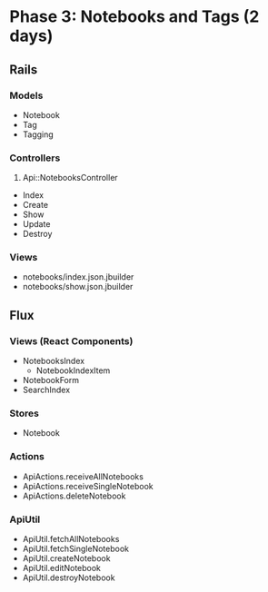 # Phase 3: Notebooks and Tags (2 days)

## Rails
### Models
* Notebook
* Tag
* Tagging

### Controllers
1. Api::NotebooksController
  * Index
  * Create
  * Show
  * Update
  * Destroy

### Views
* notebooks/index.json.jbuilder
* notebooks/show.json.jbuilder

## Flux
### Views (React Components)
* NotebooksIndex
  - NotebookIndexItem
* NotebookForm
* SearchIndex 

### Stores
* Notebook

### Actions
* ApiActions.receiveAllNotebooks
* ApiActions.receiveSingleNotebook
* ApiActions.deleteNotebook

### ApiUtil
* ApiUtil.fetchAllNotebooks
* ApiUtil.fetchSingleNotebook
* ApiUtil.createNotebook
* ApiUtil.editNotebook
* ApiUtil.destroyNotebook
